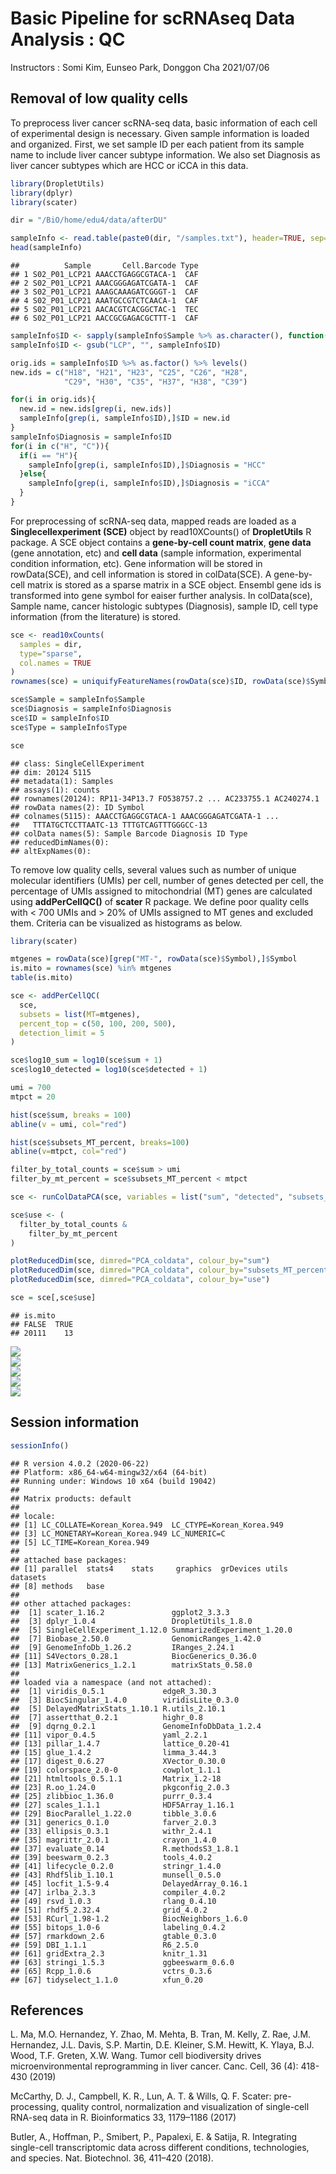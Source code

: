 Basic Pipeline for scRNAseq Data Analysis : QC
================
Instructors : Somi Kim, Eunseo Park, Donggon Cha
2021/07/06

## Removal of low quality cells

To preprocess liver cancer scRNA-seq data, basic information of each cell of experimental design is necessary. Given sample information is loaded and organized. First, we set sample ID per each patient from its sample name to include liver cancer subtype information. We also set Diagnosis as liver cancer subtypes which are HCC or iCCA in this data.

``` r
library(DropletUtils)
library(dplyr)
library(scater)

dir = "/BiO/home/edu4/data/afterDU"
```

``` r
sampleInfo <- read.table(paste0(dir, "/samples.txt"), header=TRUE, sep="\t")
head(sampleInfo)
```

    ##          Sample       Cell.Barcode Type
    ## 1 S02_P01_LCP21 AAACCTGAGGCGTACA-1  CAF
    ## 2 S02_P01_LCP21 AAACGGGAGATCGATA-1  CAF
    ## 3 S02_P01_LCP21 AAAGCAAAGATCGGGT-1  CAF
    ## 4 S02_P01_LCP21 AAATGCCGTCTCAACA-1  CAF
    ## 5 S02_P01_LCP21 AACACGTCACGGCTAC-1  TEC
    ## 6 S02_P01_LCP21 AACCGCGAGACGCTTT-1  CAF

``` r
sampleInfo$ID <- sapply(sampleInfo$Sample %>% as.character(), function(x) {strsplit(x, split="_")[[1]][3]}) 
sampleInfo$ID <- gsub("LCP", "", sampleInfo$ID)

orig.ids = sampleInfo$ID %>% as.factor() %>% levels()
new.ids = c("H18", "H21", "H23", "C25", "C26", "H28", 
            "C29", "H30", "C35", "H37", "H38", "C39")

for(i in orig.ids){
  new.id = new.ids[grep(i, new.ids)]
  sampleInfo[grep(i, sampleInfo$ID),]$ID = new.id
}
sampleInfo$Diagnosis = sampleInfo$ID
for(i in c("H", "C")){
  if(i == "H"){
    sampleInfo[grep(i, sampleInfo$ID),]$Diagnosis = "HCC"
  }else{
    sampleInfo[grep(i, sampleInfo$ID),]$Diagnosis = "iCCA"
  }
}
```

For preprocessing of scRNA-seq data, mapped reads are loaded as a **Singlecellexperiment (SCE)** object by read10XCounts() of **DropletUtils** R package. A SCE object contains a **gene-by-cell count matrix**, **gene data** (gene annotation, etc) and **cell data** (sample information, experimental condition information, etc). Gene information will be stored in rowData(SCE), and cell information is stored in colData(SCE). A gene-by-cell matrix is stored as a sparse matrix in a SCE object. Ensembl gene ids is transformed into gene symbol for eaiser further analysis. In colData(sce), Sample name, cancer histologic subtypes (Diagnosis), sample ID, cell type information (from the literature) is stored.

``` r
sce <- read10xCounts(
  samples = dir,
  type="sparse",
  col.names = TRUE
)
rownames(sce) = uniquifyFeatureNames(rowData(sce)$ID, rowData(sce)$Symbol)

sce$Sample = sampleInfo$Sample
sce$Diagnosis = sampleInfo$Diagnosis
sce$ID = sampleInfo$ID
sce$Type = sampleInfo$Type

sce
```

    ## class: SingleCellExperiment 
    ## dim: 20124 5115 
    ## metadata(1): Samples
    ## assays(1): counts
    ## rownames(20124): RP11-34P13.7 FO538757.2 ... AC233755.1 AC240274.1
    ## rowData names(2): ID Symbol
    ## colnames(5115): AAACCTGAGGCGTACA-1 AAACGGGAGATCGATA-1 ...
    ##   TTTATGCTCCTTAATC-13 TTTGTCAGTTTGGGCC-13
    ## colData names(5): Sample Barcode Diagnosis ID Type
    ## reducedDimNames(0):
    ## altExpNames(0):

To remove low quality cells, several values such as number of unique molecular identifiers (UMIs) per cell, number of genes detected per cell, the percentage of UMIs assigned to mitochondrial (MT) genes are calculated using **addPerCellQC()** of **scater** R package. We define poor quality cells with &lt; 700 UMIs and &gt; 20% of UMIs assigned to MT genes and excluded them. Criteria can be visualized as histograms as below.

``` r
library(scater)

mtgenes = rowData(sce)[grep("MT-", rowData(sce)$Symbol),]$Symbol
is.mito = rownames(sce) %in% mtgenes
table(is.mito)

sce <- addPerCellQC(
  sce,
  subsets = list(MT=mtgenes),
  percent_top = c(50, 100, 200, 500), 
  detection_limit = 5
)

sce$log10_sum = log10(sce$sum + 1)
sce$log10_detected = log10(sce$detected + 1)

umi = 700
mtpct = 20

hist(sce$sum, breaks = 100)
abline(v = umi, col="red")

hist(sce$subsets_MT_percent, breaks=100)
abline(v=mtpct, col="red")

filter_by_total_counts = sce$sum > umi
filter_by_mt_percent = sce$subsets_MT_percent < mtpct

sce <- runColDataPCA(sce, variables = list("sum", "detected", "subsets_MT_percent", "percent.top_500"))

sce$use <- (
  filter_by_total_counts &
    filter_by_mt_percent 
)

plotReducedDim(sce, dimred="PCA_coldata", colour_by="sum")
plotReducedDim(sce, dimred="PCA_coldata", colour_by="subsets_MT_percent")
plotReducedDim(sce, dimred="PCA_coldata", colour_by="use")

sce = sce[,sce$use]
```

    ## is.mito
    ## FALSE  TRUE 
    ## 20111    13

<img src="2.QC_files/figure-markdown_github/unnamed-chunk-6-1.png" style="display: block; margin: auto;" /><img src="2.QC_files/figure-markdown_github/unnamed-chunk-6-2.png" style="display: block; margin: auto;" /><img src="2.QC_files/figure-markdown_github/unnamed-chunk-6-3.png" style="display: block; margin: auto;" /><img src="2.QC_files/figure-markdown_github/unnamed-chunk-6-4.png" style="display: block; margin: auto;" /><img src="2.QC_files/figure-markdown_github/unnamed-chunk-6-5.png" style="display: block; margin: auto;" />

## Session information

``` r
sessionInfo()
```

    ## R version 4.0.2 (2020-06-22)
    ## Platform: x86_64-w64-mingw32/x64 (64-bit)
    ## Running under: Windows 10 x64 (build 19042)
    ## 
    ## Matrix products: default
    ## 
    ## locale:
    ## [1] LC_COLLATE=Korean_Korea.949  LC_CTYPE=Korean_Korea.949   
    ## [3] LC_MONETARY=Korean_Korea.949 LC_NUMERIC=C                
    ## [5] LC_TIME=Korean_Korea.949    
    ## 
    ## attached base packages:
    ## [1] parallel  stats4    stats     graphics  grDevices utils     datasets 
    ## [8] methods   base     
    ## 
    ## other attached packages:
    ##  [1] scater_1.16.2               ggplot2_3.3.3              
    ##  [3] dplyr_1.0.4                 DropletUtils_1.8.0         
    ##  [5] SingleCellExperiment_1.12.0 SummarizedExperiment_1.20.0
    ##  [7] Biobase_2.50.0              GenomicRanges_1.42.0       
    ##  [9] GenomeInfoDb_1.26.2         IRanges_2.24.1             
    ## [11] S4Vectors_0.28.1            BiocGenerics_0.36.0        
    ## [13] MatrixGenerics_1.2.1        matrixStats_0.58.0         
    ## 
    ## loaded via a namespace (and not attached):
    ##  [1] viridis_0.5.1             edgeR_3.30.3             
    ##  [3] BiocSingular_1.4.0        viridisLite_0.3.0        
    ##  [5] DelayedMatrixStats_1.10.1 R.utils_2.10.1           
    ##  [7] assertthat_0.2.1          highr_0.8                
    ##  [9] dqrng_0.2.1               GenomeInfoDbData_1.2.4   
    ## [11] vipor_0.4.5               yaml_2.2.1               
    ## [13] pillar_1.4.7              lattice_0.20-41          
    ## [15] glue_1.4.2                limma_3.44.3             
    ## [17] digest_0.6.27             XVector_0.30.0           
    ## [19] colorspace_2.0-0          cowplot_1.1.1            
    ## [21] htmltools_0.5.1.1         Matrix_1.2-18            
    ## [23] R.oo_1.24.0               pkgconfig_2.0.3          
    ## [25] zlibbioc_1.36.0           purrr_0.3.4              
    ## [27] scales_1.1.1              HDF5Array_1.16.1         
    ## [29] BiocParallel_1.22.0       tibble_3.0.6             
    ## [31] generics_0.1.0            farver_2.0.3             
    ## [33] ellipsis_0.3.1            withr_2.4.1              
    ## [35] magrittr_2.0.1            crayon_1.4.0             
    ## [37] evaluate_0.14             R.methodsS3_1.8.1        
    ## [39] beeswarm_0.2.3            tools_4.0.2              
    ## [41] lifecycle_0.2.0           stringr_1.4.0            
    ## [43] Rhdf5lib_1.10.1           munsell_0.5.0            
    ## [45] locfit_1.5-9.4            DelayedArray_0.16.1      
    ## [47] irlba_2.3.3               compiler_4.0.2           
    ## [49] rsvd_1.0.3                rlang_0.4.10             
    ## [51] rhdf5_2.32.4              grid_4.0.2               
    ## [53] RCurl_1.98-1.2            BiocNeighbors_1.6.0      
    ## [55] bitops_1.0-6              labeling_0.4.2           
    ## [57] rmarkdown_2.6             gtable_0.3.0             
    ## [59] DBI_1.1.1                 R6_2.5.0                 
    ## [61] gridExtra_2.3             knitr_1.31               
    ## [63] stringi_1.5.3             ggbeeswarm_0.6.0         
    ## [65] Rcpp_1.0.6                vctrs_0.3.6              
    ## [67] tidyselect_1.1.0          xfun_0.20

## References

L. Ma, M.O. Hernandez, Y. Zhao, M. Mehta, B. Tran, M. Kelly, Z. Rae, J.M. Hernandez, J.L. Davis, S.P. Martin, D.E. Kleiner, S.M. Hewitt, K. Ylaya, B.J. Wood, T.F. Greten, X.W. Wang. Tumor cell biodiversity drives microenvironmental reprogramming in liver cancer. Canc. Cell, 36 (4): 418-430 (2019)

McCarthy, D. J., Campbell, K. R., Lun, A. T. & Wills, Q. F. Scater: pre-processing, quality control, normalization and visualization of single-cell RNA-seq data in R. Bioinformatics 33, 1179–1186 (2017)

Butler, A., Hoffman, P., Smibert, P., Papalexi, E. & Satija, R. Integrating single-cell transcriptomic data across different conditions, technologies, and species. Nat. Biotechnol. 36, 411–420 (2018).
